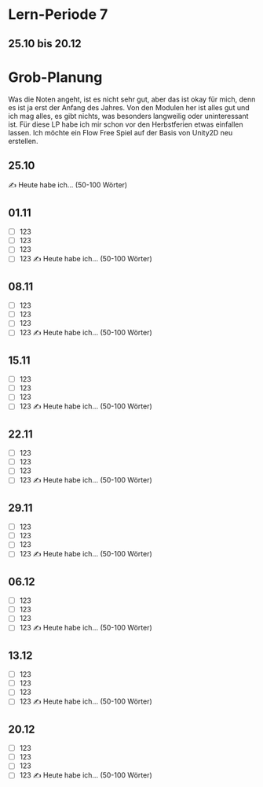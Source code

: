 # Lern-Periode 7
## 25.10 bis 20.12

# Grob-Planung
Was die Noten angeht, ist es nicht sehr gut, aber das ist okay für mich, denn es ist ja erst der Anfang des Jahres. Von den Modulen her ist alles gut und ich mag alles, es gibt nichts, was besonders langweilig oder uninteressant ist. Für diese LP habe ich mir schon vor den Herbstferien etwas einfallen lassen. Ich möchte ein Flow Free Spiel auf der Basis von Unity2D neu erstellen.

## 25.10
✍️ Heute habe ich... (50-100 Wörter)

## 01.11
- [ ] 123
- [ ] 123
- [ ] 123
- [ ] 123
✍️ Heute habe ich... (50-100 Wörter)

## 08.11
- [ ] 123
- [ ] 123
- [ ] 123
- [ ] 123
✍️ Heute habe ich... (50-100 Wörter)

## 15.11
- [ ] 123
- [ ] 123
- [ ] 123
- [ ] 123
✍️ Heute habe ich... (50-100 Wörter)

## 22.11
- [ ] 123
- [ ] 123
- [ ] 123
- [ ] 123
✍️ Heute habe ich... (50-100 Wörter)

## 29.11
- [ ] 123
- [ ] 123
- [ ] 123
- [ ] 123
✍️ Heute habe ich... (50-100 Wörter)

## 06.12
- [ ] 123
- [ ] 123
- [ ] 123
- [ ] 123
✍️ Heute habe ich... (50-100 Wörter)

## 13.12
- [ ] 123
- [ ] 123
- [ ] 123
- [ ] 123
✍️ Heute habe ich... (50-100 Wörter)

## 20.12
- [ ] 123
- [ ] 123
- [ ] 123
- [ ] 123
✍️ Heute habe ich... (50-100 Wörter)
